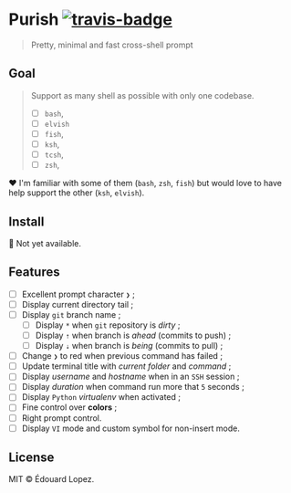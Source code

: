 # Purish [![travis-badge]][travis-link]

> Pretty, minimal and fast cross-shell prompt

## Goal

> Support as many shell as possible with only one codebase.
> * [ ] `bash`, 
> * [ ] `elvish`
> * [ ] `fish`, 
> * [ ] `ksh`, 
> * [ ] `tcsh`, 
> * [ ] `zsh`, 
 

:heart: I'm familiar with some of them (`bash`, `zsh`, `fish`) but would love to have help support the other (`ksh`, `elvish`).


## Install

👻 Not yet available.
<!-- 
    pip install pure
-->
## Features

- [ ] Excellent prompt character `❯` ;
- [ ] Display current directory tail ;
- [ ] Display `git` branch name ;
  - [ ] Display `*` when `git` repository is _dirty_ ;
  - [ ] Display `⇡` when branch is _ahead_ (commits to push) ;
  - [ ] Display `⇣` when branch is _being_ (commits to pull) ;
- [ ] Change `❯` to red when previous command has failed ;
- [ ] Update terminal title with _current folder_ and _command_ ;
- [ ] Display _username_ and _hostname_ when in an `SSH` session ;
- [ ] Display _duration_ when command run more that `5` seconds ;
- [ ] Display `Python` _virtualenv_ when activated ;
- [ ] Fine control over **colors** ;
- [ ] Right prompt control.
- [ ] Display `VI` mode and custom symbol for non-insert mode.

## License

MIT © Édouard Lopez.

[travis-link]: https://travis-ci.com/edouard-lopez/pure "TravisCI" 
[travis-badge]: https://travis-ci.com/edouard-lopez/pure.svg?branch=master
